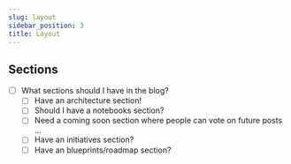 ```yaml
---
slug: layout
sidebar_position: 3
title: Layout
---
```


## Sections
- [ ] What sections should I have in the blog?
    - [ ] Have an architecture section!
    - [ ] Should I have a notebooks section?
    - [ ] Need a coming soon section where people can vote on future posts ...
    - [ ] Have an initiatives section?
    - [ ] Have an blueprints/roadmap section?
